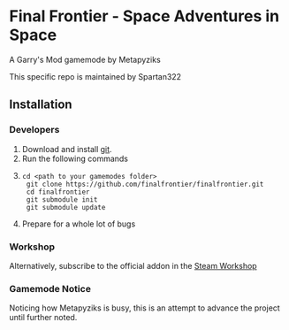 # Final Frontier - Space Adventures in Space
A Garry's Mod gamemode by Metapyziks

This specific repo is maintained by Spartan322

## Installation

### Developers

1. Download and install [git](http://git-scm.com/).
1. Run the following commands
2.     cd <path to your gamemodes folder>
        git clone https://github.com/finalfrontier/finalfrontier.git
        cd finalfrontier
        git submodule init
        git submodule update

1. Prepare for a whole lot of bugs

### Workshop

Alternatively, subscribe to the official addon in the [Steam Workshop](http://steamcommunity.com/sharedfiles/filedetails/?id=282752490)

### Gamemode Notice
Noticing how Metapyziks is busy, this is an attempt to advance the project until further noted.

